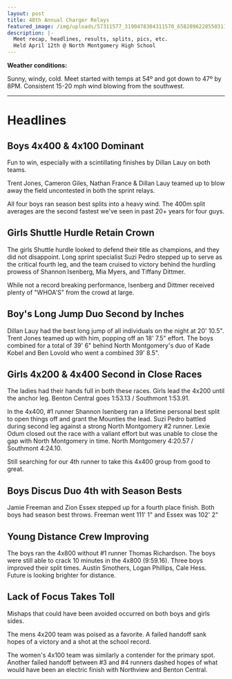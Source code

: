 ```yaml
---
layout: post
title: 48th Annual Charger Relays
featured_image: /img/uploads/57311577_3190478304311570_6582896228550311936_o.jpg
description: |-
  Meet recap, headlines, results, splits, pics, etc.
  Held April 12th @ North Montgomery High School
---
```

**Weather conditions:**

Sunny, windy, cold. Meet started with temps at 54º and got down to 47º by 8PM. Consistent 15-20 mph wind blowing from the southwest.

- - -

# Headlines

## Boys 4x400 & 4x100 Dominant

Fun to win, especially with a scintillating finishes by Dillan Lauy on both teams.

Trent Jones, Cameron Giles, Nathan France & Dillan Lauy teamed up to blow away the field uncontested in both the sprint relays.

All four boys ran season best splits into a heavy wind. The 400m split averages are the second fastest we've seen in past 20+ years for four guys.

## Girls Shuttle Hurdle Retain Crown

The girls Shuttle hurdle looked to defend their title as champions, and they did not disappoint. Long sprint specialist Suzi Pedro stepped up to serve as the critical fourth leg, and the team cruised to victory behind the hurdling prowess of Shannon Isenberg, Mia Myers, and Tiffany Dittmer.

While not a record breaking performance, Isenberg and Dittmer received plenty of "WHOA'S" from the crowd at large.

## **Boy's Long Jump Duo Second by Inches**

Dillan Lauy had the best long jump of all individuals on the night at 20' 10.5". Trent Jones teamed up with him, popping off an 18' 7.5" effort. The boys combined for a total of 39' 6" behind North Montgomery's duo of Kade Kobel and Ben Lovold who went a combined 39' 8.5".

## Girls 4x200 & 4x400 Second in Close Races

The ladies had their hands full in both these races. Girls lead the 4x200 until the anchor leg. Benton Central goes 1:53.13 / Southmont 1:53.91.

In the 4x400, #1 runner Shannon Isenberg ran a lifetime personal best split to open things off and grant the Mounties the lead. Suzi Pedro battled during second leg against a strong North Montgomery #2 runner. Lexie Odum closed out the race with a valiant effort but was unable to close the gap with North Montgomery in time. North Montgomery 4:20.57 / Southmont 4:24.10.

Still searching for our 4th runner to take this 4x400 group from good to great.

## Boys Discus Duo 4th with Season Bests

Jamie Freeman and Zion Essex stepped up for a fourth place finish. Both boys had season best throws. Freeman went 111' 1" and Essex was 102' 2" 

## Young Distance Crew Improving

The boys ran the 4x800 without #1 runner Thomas Richardson. The boys were still able to crack 10 minutes in the 4x800 (9:59.16). Three boys improved their split times. Austin Smothers, Logan Phillips, Cale Hess. Future is looking brighter for distance.

## Lack of Focus Takes Toll

Mishaps that could have been avoided occurred on both boys and girls sides.

The mens 4x200 team was poised as a favorite. A failed handoff sank hopes of a victory and a shot at the school record.

The women's 4x100 team was similarly a contender for the primary spot. Another failed handoff between #3 and #4 runners dashed hopes of what would have been an electric finish with Northview and Benton Central.
